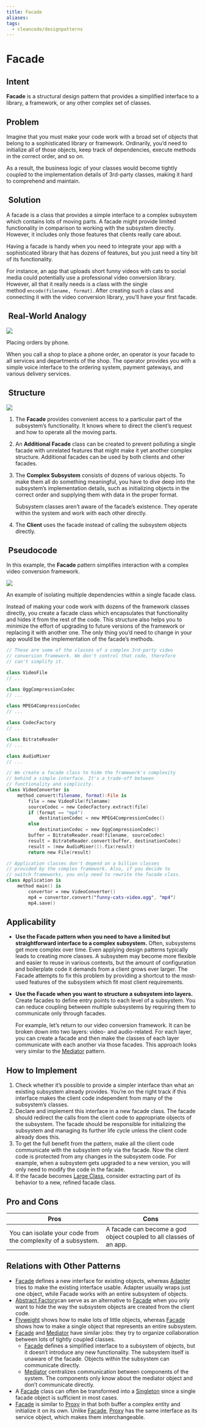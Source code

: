 ```yaml
---
title: Facade
aliases: 
tags:
  - cleancode/designpatterns
---
```

# Facade

## Intent
**Facade** is a structural design pattern that provides a simplified interface to a library, a framework, or any other complex set of classes.

## Problem
Imagine that you must make your code work with a broad set of objects that belong to a sophisticated library or framework. Ordinarily, you’d need to initialize all of those objects, keep track of dependencies, execute methods in the correct order, and so on.

As a result, the business logic of your classes would become tightly coupled to the implementation details of 3rd-party classes, making it hard to comprehend and maintain.

##  Solution

A facade is a class that provides a simple interface to a complex subsystem which contains lots of moving parts. A facade might provide limited functionality in comparison to working with the subsystem directly. However, it includes only those features that clients really care about.

Having a facade is handy when you need to integrate your app with a sophisticated library that has dozens of features, but you just need a tiny bit of its functionality.

For instance, an app that uploads short funny videos with cats to social media could potentially use a professional video conversion library. However, all that it really needs is a class with the single method `encode(filename, format)`. After creating such a class and connecting it with the video conversion library, you’ll have your first facade.

##  Real-World Analogy

![](assets/cleancode116.png)

Placing orders by phone.

When you call a shop to place a phone order, an operator is your facade to all services and departments of the shop. The operator provides you with a simple voice interface to the ordering system, payment gateways, and various delivery services.

##  Structure

![](assets/cleancode129.png)

1.  The **Facade** provides convenient access to a particular part of the subsystem’s functionality. It knows where to direct the client’s request and how to operate all the moving parts.
2.  An **Additional Facade** class can be created to prevent polluting a single facade with unrelated features that might make it yet another complex structure. Additional facades can be used by both clients and other facades.
3.  The **Complex Subsystem** consists of dozens of various objects. To make them all do something meaningful, you have to dive deep into the subsystem’s implementation details, such as initializing objects in the correct order and supplying them with data in the proper format.
    
    Subsystem classes aren’t aware of the facade’s existence. They operate within the system and work with each other directly.
4.  The **Client** uses the facade instead of calling the subsystem objects directly.
##  Pseudocode

In this example, the **Facade** pattern simplifies interaction with a complex video conversion framework.

![](assets/cleancode17.png)

An example of isolating multiple dependencies within a single facade class.

Instead of making your code work with dozens of the framework classes directly, you create a facade class which encapsulates that functionality and hides it from the rest of the code. This structure also helps you to minimize the effort of upgrading to future versions of the framework or replacing it with another one. The only thing you’d need to change in your app would be the implementation of the facade’s methods.
```kotlin
// These are some of the classes of a complex 3rd-party video
// conversion framework. We don't control that code, therefore
// can't simplify it.

class VideoFile
// ...

class OggCompressionCodec
// ...

class MPEG4CompressionCodec
// ...

class CodecFactory
// ...

class BitrateReader
// ...

class AudioMixer
// ...

// We create a facade class to hide the framework's complexity
// behind a simple interface. It's a trade-off between
// functionality and simplicity.
class VideoConverter is
    method convert(filename, format):File is
        file = new VideoFile(filename)
        sourceCodec = new CodecFactory.extract(file)
        if (format == "mp4")
            destinationCodec = new MPEG4CompressionCodec()
        else
            destinationCodec = new OggCompressionCodec()
        buffer = BitrateReader.read(filename, sourceCodec)
        result = BitrateReader.convert(buffer, destinationCodec)
        result = (new AudioMixer()).fix(result)
        return new File(result)

// Application classes don't depend on a billion classes
// provided by the complex framework. Also, if you decide to
// switch frameworks, you only need to rewrite the facade class.
class Application is
    method main() is
        convertor = new VideoConverter()
        mp4 = convertor.convert("funny-cats-video.ogg", "mp4")
        mp4.save()
```

## Applicability
- **Use the Facade pattern when you need to have a limited but straightforward interface to a complex subsystem.**
	Often, subsystems get more complex over time. Even applying design patterns typically leads to creating more classes. A subsystem may become more flexible and easier to reuse in various contexts, but the amount of configuration and boilerplate code it demands from a client grows ever larger. The Facade attempts to fix this problem by providing a shortcut to the most-used features of the subsystem which fit most client requirements.

- **Use the Facade when you want to structure a subsystem into layers.**
	Create facades to define entry points to each level of a subsystem. You can reduce coupling between multiple subsystems by requiring them to communicate only through facades.
	
	For example, let’s return to our video conversion framework. It can be broken down into two layers: video- and audio-related. For each layer, you can create a facade and then make the classes of each layer communicate with each another via those facades. This approach looks very similar to the [Mediator](docs/main/CleanCode/0.%20DesignPatterns/Mediator.md) pattern.

## How to Implement
1.  Check whether it’s possible to provide a simpler interface than what an existing subsystem already provides. You’re on the right track if this interface makes the client code independent from many of the subsystem’s classes.
2.  Declare and implement this interface in a new facade class. The facade should redirect the calls from the client code to appropriate objects of the subsystem. The facade should be responsible for initializing the subsystem and managing its further life cycle unless the client code already does this.
3.  To get the full benefit from the pattern, make all the client code communicate with the subsystem only via the facade. Now the client code is protected from any changes in the subsystem code. For example, when a subsystem gets upgraded to a new version, you will only need to modify the code in the facade.
4.  If the facade becomes [Large Class](Large%20Class), consider extracting part of its behavior to a new, refined facade class.

## Pro and  Cons
| Pros | Cons |
| --- | --- |
| You can isolate your code from the complexity of a subsystem. | A facade can become a god object coupled to all classes of an app. |

## Relations with Other Patterns
- [Facade](docs/main/CleanCode/0.%20DesignPatterns/Facade.md) defines a new interface for existing objects, whereas [Adapter](docs/main/CleanCode/0.%20DesignPatterns/Adapter.md) tries to make the existing interface usable. Adapter usually wraps just one object, while Facade works with an entire subsystem of objects.
- [Abstract Factory](docs/main/CleanCode/0.%20DesignPatterns/Abstract%20Factory.md)can serve as an alternative to [Facade](docs/main/CleanCode/0.%20DesignPatterns/Facade.md) when you only want to hide the way the subsystem objects are created from the client code.
- [Flyweight](docs/main/CleanCode/0.%20DesignPatterns/Flyweight.md) shows how to make lots of little objects, whereas [Facade](docs/main/CleanCode/0.%20DesignPatterns/Facade.md) shows how to make a single object that represents an entire subsystem.
- [Facade](docs/main/CleanCode/0.%20DesignPatterns/Facade.md) and [Mediator](docs/main/CleanCode/0.%20DesignPatterns/Mediator.md) have similar jobs: they try to organize collaboration between lots of tightly coupled classes.
	- [Facade](docs/main/CleanCode/0.%20DesignPatterns/Facade.md) defines a simplified interface to a subsystem of objects, but it doesn’t introduce any new functionality. The subsystem itself is unaware of the facade. Objects within the subsystem can communicate directly.
	- [Mediator](docs/main/CleanCode/0.%20DesignPatterns/Mediator.md) centralizes communication between components of the system. The components only know about the mediator object and don’t communicate directly.
- A [Facade](docs/main/CleanCode/0.%20DesignPatterns/Facade.md) class can often be transformed into a [Singleton](docs/main/CleanCode/0.%20DesignPatterns/Singleton.md) since a single facade object is sufficient in most cases.
- [Facade](docs/main/CleanCode/0.%20DesignPatterns/Facade.md) is similar to [Proxy](docs/main/CleanCode/0.%20DesignPatterns/Proxy.md) in that both buffer a complex entity and initialize it on its own. Unlike [Facade](docs/main/CleanCode/0.%20DesignPatterns/Facade.md), [Proxy](docs/main/CleanCode/0.%20DesignPatterns/Proxy.md) has the same interface as its service object, which makes them interchangeable.